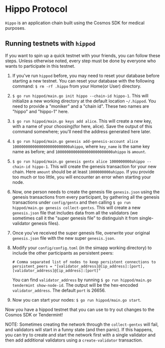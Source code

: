 # Hippo Protocol

`Hippo` is an application chain built using the Cosmos SDK for medical purposes.

## Running testnets with `hippod`

If you want to spin up a quick testnet with your friends, you can follow these steps.
Unless otherwise noted, every step must be done by everyone who wants to participate
in this testnet.

1. If you've run `hippod` before, you may need to reset your database before starting a new
   testnet. You can reset your database with the following command: `$ rm -rf .hippo` from your
   Home(or User) directory.
2. `$ go run hippod/main.go init hippo --chain-id hippo-1`. This will initialize a new working directory
   at the default location `~/.hippod`. You need to provide a "moniker" and a "chain id". These
   two names are "hippo" and "hippo-1" here.
3. `$ go run hippod/main.go keys add alice`. This will create a new key, with a name of your choosing(for here, alice).
   Save the output of this command somewhere; you'll need the address generated here later.
4. `$ go run hippod/main.go genesis add-genesis-account alice 10000000000000000000000000ahippo`, where `key_name` is the same key name as
   before; and `10000000000000000000000000ahippo` is `amount`.
5. `$ go run hippod/main.go genesis gentx alice 1000000000ahippo --chain-id hippo-1`. This will create the genesis
   transaction for your new chain. Here `amount` should be at least `1000000000ahippo`. If you
   provide too much or too little, you will encounter an error when starting your node.
6. Now, one person needs to create the genesis file `genesis.json` using the genesis transactions
   from every participant, by gathering all the genesis transactions under `config/gentx` and then
   calling `$ go run hippod/main.go genesis collect-gentxs`. This will create a new `genesis.json` file that includes data
   from all the validators (we sometimes call it the "super genesis file" to distinguish it from
   single-validator genesis files).
7. Once you've received the super genesis file, overwrite your original `genesis.json` file with
   the new super `genesis.json`.
8. Modify your `config/config.toml` (in the simapp working directory) to include the other participants as
   persistent peers:

   ```text
   # Comma separated list of nodes to keep persistent connections to
   persistent_peers = "[validator_address]@[ip_address]:[port],[validator_address]@[ip_address]:[port]"
   ```

   You can find `validator_address` by running `$ go run hippod/main.go tendermint show-node-id`. The output will
   be the hex-encoded `validator_address`. The default `port` is 26656.

9. Now you can start your nodes: `$ go run hippod/main.go start`.

Now you have a hippod testnet that you can use to try out changes to the Cosmos SDK or Tendermint!

NOTE: Sometimes creating the network through the `collect-gentxs` will fail, and validators will start
in a funny state (and then panic). If this happens, you can try to create and start the network first
with a single validator and then add additional validators using a `create-validator` transaction.
